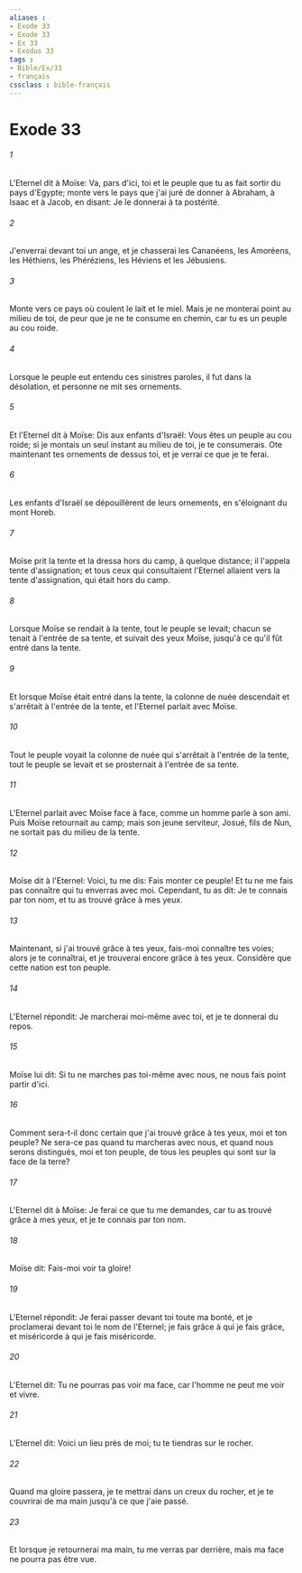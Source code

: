 ```yaml
---
aliases : 
- Exode 33
- Exode 33
- Ex 33
- Exodus 33
tags : 
- Bible/Ex/33
- français
cssclass : bible-français
---
```


# Exode 33

###### 1
L'Eternel dit à Moïse: Va, pars d'ici, toi et le peuple que tu as fait sortir du pays d'Egypte; monte vers le pays que j'ai juré de donner à Abraham, à Isaac et à Jacob, en disant: Je le donnerai à ta postérité.
###### 2
J'enverrai devant toi un ange, et je chasserai les Cananéens, les Amoréens, les Héthiens, les Phéréziens, les Héviens et les Jébusiens.
###### 3
Monte vers ce pays où coulent le lait et le miel. Mais je ne monterai point au milieu de toi, de peur que je ne te consume en chemin, car tu es un peuple au cou roide.
###### 4
Lorsque le peuple eut entendu ces sinistres paroles, il fut dans la désolation, et personne ne mit ses ornements.
###### 5
Et l'Eternel dit à Moïse: Dis aux enfants d'Israël: Vous êtes un peuple au cou roide; si je montais un seul instant au milieu de toi, je te consumerais. Ote maintenant tes ornements de dessus toi, et je verrai ce que je te ferai.
###### 6
Les enfants d'Israël se dépouillèrent de leurs ornements, en s'éloignant du mont Horeb.
###### 7
Moïse prit la tente et la dressa hors du camp, à quelque distance; il l'appela tente d'assignation; et tous ceux qui consultaient l'Eternel allaient vers la tente d'assignation, qui était hors du camp.
###### 8
Lorsque Moïse se rendait à la tente, tout le peuple se levait; chacun se tenait à l'entrée de sa tente, et suivait des yeux Moïse, jusqu'à ce qu'il fût entré dans la tente.
###### 9
Et lorsque Moïse était entré dans la tente, la colonne de nuée descendait et s'arrêtait à l'entrée de la tente, et l'Eternel parlait avec Moïse.
###### 10
Tout le peuple voyait la colonne de nuée qui s'arrêtait à l'entrée de la tente, tout le peuple se levait et se prosternait à l'entrée de sa tente.
###### 11
L'Eternel parlait avec Moïse face à face, comme un homme parle à son ami. Puis Moïse retournait au camp; mais son jeune serviteur, Josué, fils de Nun, ne sortait pas du milieu de la tente.
###### 12
Moïse dit à l'Eternel: Voici, tu me dis: Fais monter ce peuple! Et tu ne me fais pas connaître qui tu enverras avec moi. Cependant, tu as dit: Je te connais par ton nom, et tu as trouvé grâce à mes yeux.
###### 13
Maintenant, si j'ai trouvé grâce à tes yeux, fais-moi connaître tes voies; alors je te connaîtrai, et je trouverai encore grâce à tes yeux. Considère que cette nation est ton peuple.
###### 14
L'Eternel répondit: Je marcherai moi-même avec toi, et je te donnerai du repos.
###### 15
Moïse lui dit: Si tu ne marches pas toi-même avec nous, ne nous fais point partir d'ici.
###### 16
Comment sera-t-il donc certain que j'ai trouvé grâce à tes yeux, moi et ton peuple? Ne sera-ce pas quand tu marcheras avec nous, et quand nous serons distingués, moi et ton peuple, de tous les peuples qui sont sur la face de la terre?
###### 17
L'Eternel dit à Moïse: Je ferai ce que tu me demandes, car tu as trouvé grâce à mes yeux, et je te connais par ton nom.
###### 18
Moïse dit: Fais-moi voir ta gloire!
###### 19
L'Eternel répondit: Je ferai passer devant toi toute ma bonté, et je proclamerai devant toi le nom de l'Eternel; je fais grâce à qui je fais grâce, et miséricorde à qui je fais miséricorde.
###### 20
L'Eternel dit: Tu ne pourras pas voir ma face, car l'homme ne peut me voir et vivre.
###### 21
L'Eternel dit: Voici un lieu près de moi; tu te tiendras sur le rocher.
###### 22
Quand ma gloire passera, je te mettrai dans un creux du rocher, et je te couvrirai de ma main jusqu'à ce que j'aie passé.
###### 23
Et lorsque je retournerai ma main, tu me verras par derrière, mais ma face ne pourra pas être vue.

